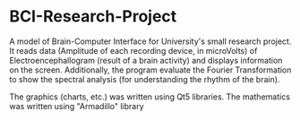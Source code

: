 # BCI-Research-Project
A model of Brain-Computer Interface for University's small research project. It reads data (Amplitude of each recording device, in microVolts) of Electroencephallogram (result of a brain activity) and displays information on the screen. Additionally, the program evaluate the Fourier Transformation to show the spectral analysis (for understanding the rhythm of the brain).

The graphics (charts, etc.) was written using Qt5 libraries.
The mathematics was written using "Armadillo" library
